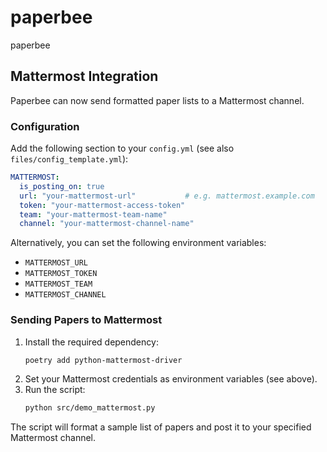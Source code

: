 # paperbee

paperbee

## Mattermost Integration

Paperbee can now send formatted paper lists to a Mattermost channel.

### Configuration

Add the following section to your `config.yml` (see also `files/config_template.yml`):

```yaml
MATTERMOST:
  is_posting_on: true
  url: "your-mattermost-url"           # e.g. mattermost.example.com
  token: "your-mattermost-access-token"
  team: "your-mattermost-team-name"
  channel: "your-mattermost-channel-name"
```

Alternatively, you can set the following environment variables:
- `MATTERMOST_URL`
- `MATTERMOST_TOKEN`
- `MATTERMOST_TEAM`
- `MATTERMOST_CHANNEL`

### Sending Papers to Mattermost

1. Install the required dependency:
   ```bash
   poetry add python-mattermost-driver
   ```
2. Set your Mattermost credentials as environment variables (see above).
3. Run the script:
   ```bash
   python src/demo_mattermost.py
   ```

The script will format a sample list of papers and post it to your specified Mattermost channel.
